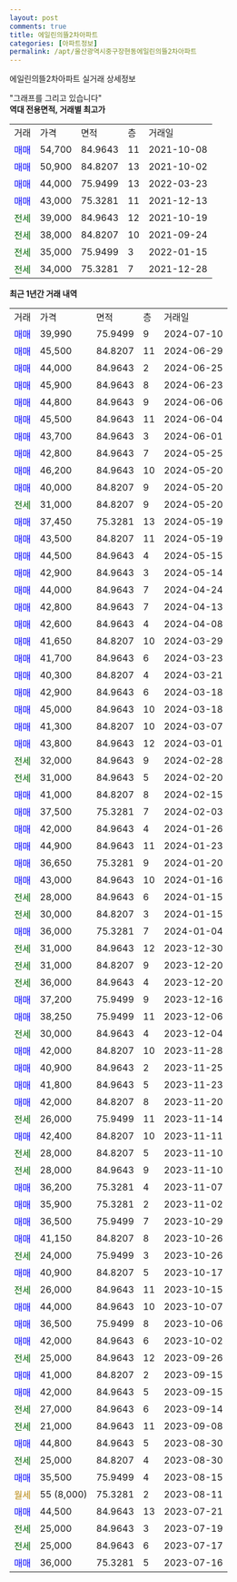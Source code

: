 ```yaml
---
layout: post
comments: true
title: 에일린의뜰2차아파트
categories: [아파트정보]
permalink: /apt/울산광역시중구장현동에일린의뜰2차아파트
---
```


에일린의뜰2차아파트 실거래 상세정보

<script type="text/javascript">
  google.charts.load('current', {'packages':['line', 'corechart']});
  google.charts.setOnLoadCallback(drawChart);

  function drawChart() {
    var data = new google.visualization.DataTable();
    data.addColumn('date', '거래일');
    data.addColumn('number', "매매");
    data.addColumn('number', "전세");
    data.addColumn('number', "전매");

    data.addRows([[new Date(Date.parse("2024-07-10")), 39990, null, null], [new Date(Date.parse("2024-06-29")), 45500, null, null], [new Date(Date.parse("2024-06-25")), 44000, null, null], [new Date(Date.parse("2024-06-23")), 45900, null, null], [new Date(Date.parse("2024-06-06")), 44800, null, null], [new Date(Date.parse("2024-06-04")), 45500, null, null], [new Date(Date.parse("2024-06-01")), 43700, null, null], [new Date(Date.parse("2024-05-25")), 42800, null, null], [new Date(Date.parse("2024-05-20")), 46200, null, null], [new Date(Date.parse("2024-05-20")), 40000, null, null], [new Date(Date.parse("2024-05-20")), null, 31000, null], [new Date(Date.parse("2024-05-19")), 37450, null, null], [new Date(Date.parse("2024-05-19")), 43500, null, null], [new Date(Date.parse("2024-05-15")), 44500, null, null], [new Date(Date.parse("2024-05-14")), 42900, null, null], [new Date(Date.parse("2024-04-24")), 44000, null, null], [new Date(Date.parse("2024-04-13")), 42800, null, null], [new Date(Date.parse("2024-04-08")), 42600, null, null], [new Date(Date.parse("2024-03-29")), 41650, null, null], [new Date(Date.parse("2024-03-23")), 41700, null, null], [new Date(Date.parse("2024-03-21")), 40300, null, null], [new Date(Date.parse("2024-03-18")), 42900, null, null], [new Date(Date.parse("2024-03-18")), 45000, null, null], [new Date(Date.parse("2024-03-07")), 41300, null, null], [new Date(Date.parse("2024-03-01")), 43800, null, null], [new Date(Date.parse("2024-02-28")), null, 32000, null], [new Date(Date.parse("2024-02-20")), null, 31000, null], [new Date(Date.parse("2024-02-15")), 41000, null, null], [new Date(Date.parse("2024-02-03")), 37500, null, null], [new Date(Date.parse("2024-01-26")), 42000, null, null], [new Date(Date.parse("2024-01-23")), 44900, null, null], [new Date(Date.parse("2024-01-20")), 36650, null, null], [new Date(Date.parse("2024-01-16")), 43000, null, null], [new Date(Date.parse("2024-01-15")), null, 28000, null], [new Date(Date.parse("2024-01-15")), null, 30000, null], [new Date(Date.parse("2024-01-04")), 36000, null, null], [new Date(Date.parse("2023-12-30")), null, 31000, null], [new Date(Date.parse("2023-12-20")), null, 31000, null], [new Date(Date.parse("2023-12-20")), null, 36000, null], [new Date(Date.parse("2023-12-16")), 37200, null, null], [new Date(Date.parse("2023-12-06")), 38250, null, null], [new Date(Date.parse("2023-12-04")), null, 30000, null], [new Date(Date.parse("2023-11-28")), 42000, null, null], [new Date(Date.parse("2023-11-25")), 40900, null, null], [new Date(Date.parse("2023-11-23")), 41800, null, null], [new Date(Date.parse("2023-11-20")), 42000, null, null], [new Date(Date.parse("2023-11-14")), null, 26000, null], [new Date(Date.parse("2023-11-11")), 42400, null, null], [new Date(Date.parse("2023-11-10")), null, 28000, null], [new Date(Date.parse("2023-11-10")), null, 28000, null], [new Date(Date.parse("2023-11-07")), 36200, null, null], [new Date(Date.parse("2023-11-02")), 35900, null, null], [new Date(Date.parse("2023-10-29")), 36500, null, null], [new Date(Date.parse("2023-10-26")), 41150, null, null], [new Date(Date.parse("2023-10-26")), null, 24000, null], [new Date(Date.parse("2023-10-17")), 40900, null, null], [new Date(Date.parse("2023-10-15")), null, 26000, null], [new Date(Date.parse("2023-10-07")), 44000, null, null], [new Date(Date.parse("2023-10-06")), 36500, null, null], [new Date(Date.parse("2023-10-02")), 42000, null, null], [new Date(Date.parse("2023-09-26")), null, 25000, null], [new Date(Date.parse("2023-09-15")), 41000, null, null], [new Date(Date.parse("2023-09-15")), 42000, null, null], [new Date(Date.parse("2023-09-14")), null, 27000, null], [new Date(Date.parse("2023-09-08")), null, 21000, null], [new Date(Date.parse("2023-08-30")), 44800, null, null], [new Date(Date.parse("2023-08-30")), null, 25000, null], [new Date(Date.parse("2023-08-15")), 35500, null, null], [new Date(Date.parse("2023-08-11")), null, null, null], [new Date(Date.parse("2023-07-21")), 44500, null, null], [new Date(Date.parse("2023-07-19")), null, 25000, null], [new Date(Date.parse("2023-07-17")), null, 25000, null], [new Date(Date.parse("2023-07-16")), 36000, null, null]]);

    var options = {
      hAxis: {
        format: 'yyyy/MM/dd'
      },    
      lineWidth: 0,
      pointsVisible: true,    
      title: '최근 1년간 유형별 실거래가 분포',
      legend: { position: 'bottom' }
    };

    var formatter = new google.visualization.NumberFormat({pattern:'###,###'} );
    formatter.format(data, 1);
    formatter.format(data, 2);
    
    setTimeout(function() {
        var chart = new google.visualization.LineChart(document.getElementById('columnchart_material'));
        chart.draw(data, (options));
        document.getElementById('loading').style.display = 'none';
    }, 200);
  }
</script>


<div id="loading" style="z-index:20; display: block; margin-left: 0px">"그래프를 그리고 있습니다"</div>
<div id="columnchart_material" style="width: 95%; margin-left: 0px; display: block"></div>
<!-- contents start -->
<b>역대 전용면적, 거래별 최고가</b>
<table class="sortable">
    <tr>
      <td>거래</td>
      <td>가격</td>
      <td>면적</td>
      <td>층</td>
      <td>거래일</td>
    </tr>
        <tr>
          <td><a style="color: blue">매매</a></td>
          <td>54,700</td>
          <td>84.9643</td>
          <td>11</td>
          <td>2021-10-08</td>
        </tr>            <tr>
          <td><a style="color: blue">매매</a></td>
          <td>50,900</td>
          <td>84.8207</td>
          <td>13</td>
          <td>2021-10-02</td>
        </tr>            <tr>
          <td><a style="color: blue">매매</a></td>
          <td>44,000</td>
          <td>75.9499</td>
          <td>13</td>
          <td>2022-03-23</td>
        </tr>            <tr>
          <td><a style="color: blue">매매</a></td>
          <td>43,000</td>
          <td>75.3281</td>
          <td>11</td>
          <td>2021-12-13</td>
        </tr>        
        <tr>
              <td><a style="color: darkgreen">전세</a></td>
              <td>39,000</td>
              <td>84.9643</td>
              <td>12</td>
              <td>2021-10-19</td>
            </tr>            <tr>
              <td><a style="color: darkgreen">전세</a></td>
              <td>38,000</td>
              <td>84.8207</td>
              <td>10</td>
              <td>2021-09-24</td>
            </tr>            <tr>
              <td><a style="color: darkgreen">전세</a></td>
              <td>35,000</td>
              <td>75.9499</td>
              <td>3</td>
              <td>2022-01-15</td>
            </tr>            <tr>
              <td><a style="color: darkgreen">전세</a></td>
              <td>34,000</td>
              <td>75.3281</td>
              <td>7</td>
              <td>2021-12-28</td>
            </tr>        
    
</table>

<b>최근 1년간 거래 내역</b>

<table class="sortable">
    <tr>
      <td>거래</td>
      <td>가격</td>
      <td>면적</td>
      <td>층</td>
      <td>거래일</td>
    </tr>
    <tr>
      <td><a style="color: blue">매매</a></td>
      <td>39,990</td>
      <td>75.9499</td>
      <td>9</td>
      <td>2024-07-10</td>
    </tr>          <tr>
      <td><a style="color: blue">매매</a></td>
      <td>45,500</td>
      <td>84.8207</td>
      <td>11</td>
      <td>2024-06-29</td>
    </tr>          <tr>
      <td><a style="color: blue">매매</a></td>
      <td>44,000</td>
      <td>84.9643</td>
      <td>2</td>
      <td>2024-06-25</td>
    </tr>          <tr>
      <td><a style="color: blue">매매</a></td>
      <td>45,900</td>
      <td>84.9643</td>
      <td>8</td>
      <td>2024-06-23</td>
    </tr>          <tr>
      <td><a style="color: blue">매매</a></td>
      <td>44,800</td>
      <td>84.9643</td>
      <td>9</td>
      <td>2024-06-06</td>
    </tr>          <tr>
      <td><a style="color: blue">매매</a></td>
      <td>45,500</td>
      <td>84.9643</td>
      <td>11</td>
      <td>2024-06-04</td>
    </tr>          <tr>
      <td><a style="color: blue">매매</a></td>
      <td>43,700</td>
      <td>84.9643</td>
      <td>3</td>
      <td>2024-06-01</td>
    </tr>          <tr>
      <td><a style="color: blue">매매</a></td>
      <td>42,800</td>
      <td>84.9643</td>
      <td>7</td>
      <td>2024-05-25</td>
    </tr>          <tr>
      <td><a style="color: blue">매매</a></td>
      <td>46,200</td>
      <td>84.9643</td>
      <td>10</td>
      <td>2024-05-20</td>
    </tr>          <tr>
      <td><a style="color: blue">매매</a></td>
      <td>40,000</td>
      <td>84.8207</td>
      <td>9</td>
      <td>2024-05-20</td>
    </tr>          <tr>
      <td><a style="color: darkgreen">전세</a></td>
      <td>31,000</td>
      <td>84.8207</td>
      <td>9</td>
      <td>2024-05-20</td>
    </tr>          <tr>
      <td><a style="color: blue">매매</a></td>
      <td>37,450</td>
      <td>75.3281</td>
      <td>13</td>
      <td>2024-05-19</td>
    </tr>          <tr>
      <td><a style="color: blue">매매</a></td>
      <td>43,500</td>
      <td>84.8207</td>
      <td>11</td>
      <td>2024-05-19</td>
    </tr>          <tr>
      <td><a style="color: blue">매매</a></td>
      <td>44,500</td>
      <td>84.9643</td>
      <td>4</td>
      <td>2024-05-15</td>
    </tr>          <tr>
      <td><a style="color: blue">매매</a></td>
      <td>42,900</td>
      <td>84.9643</td>
      <td>3</td>
      <td>2024-05-14</td>
    </tr>          <tr>
      <td><a style="color: blue">매매</a></td>
      <td>44,000</td>
      <td>84.9643</td>
      <td>7</td>
      <td>2024-04-24</td>
    </tr>          <tr>
      <td><a style="color: blue">매매</a></td>
      <td>42,800</td>
      <td>84.9643</td>
      <td>7</td>
      <td>2024-04-13</td>
    </tr>          <tr>
      <td><a style="color: blue">매매</a></td>
      <td>42,600</td>
      <td>84.9643</td>
      <td>4</td>
      <td>2024-04-08</td>
    </tr>          <tr>
      <td><a style="color: blue">매매</a></td>
      <td>41,650</td>
      <td>84.8207</td>
      <td>10</td>
      <td>2024-03-29</td>
    </tr>          <tr>
      <td><a style="color: blue">매매</a></td>
      <td>41,700</td>
      <td>84.9643</td>
      <td>6</td>
      <td>2024-03-23</td>
    </tr>          <tr>
      <td><a style="color: blue">매매</a></td>
      <td>40,300</td>
      <td>84.8207</td>
      <td>4</td>
      <td>2024-03-21</td>
    </tr>          <tr>
      <td><a style="color: blue">매매</a></td>
      <td>42,900</td>
      <td>84.9643</td>
      <td>6</td>
      <td>2024-03-18</td>
    </tr>          <tr>
      <td><a style="color: blue">매매</a></td>
      <td>45,000</td>
      <td>84.9643</td>
      <td>10</td>
      <td>2024-03-18</td>
    </tr>          <tr>
      <td><a style="color: blue">매매</a></td>
      <td>41,300</td>
      <td>84.8207</td>
      <td>10</td>
      <td>2024-03-07</td>
    </tr>          <tr>
      <td><a style="color: blue">매매</a></td>
      <td>43,800</td>
      <td>84.9643</td>
      <td>12</td>
      <td>2024-03-01</td>
    </tr>          <tr>
      <td><a style="color: darkgreen">전세</a></td>
      <td>32,000</td>
      <td>84.9643</td>
      <td>9</td>
      <td>2024-02-28</td>
    </tr>          <tr>
      <td><a style="color: darkgreen">전세</a></td>
      <td>31,000</td>
      <td>84.9643</td>
      <td>5</td>
      <td>2024-02-20</td>
    </tr>          <tr>
      <td><a style="color: blue">매매</a></td>
      <td>41,000</td>
      <td>84.8207</td>
      <td>8</td>
      <td>2024-02-15</td>
    </tr>          <tr>
      <td><a style="color: blue">매매</a></td>
      <td>37,500</td>
      <td>75.3281</td>
      <td>7</td>
      <td>2024-02-03</td>
    </tr>          <tr>
      <td><a style="color: blue">매매</a></td>
      <td>42,000</td>
      <td>84.9643</td>
      <td>4</td>
      <td>2024-01-26</td>
    </tr>          <tr>
      <td><a style="color: blue">매매</a></td>
      <td>44,900</td>
      <td>84.9643</td>
      <td>11</td>
      <td>2024-01-23</td>
    </tr>          <tr>
      <td><a style="color: blue">매매</a></td>
      <td>36,650</td>
      <td>75.3281</td>
      <td>9</td>
      <td>2024-01-20</td>
    </tr>          <tr>
      <td><a style="color: blue">매매</a></td>
      <td>43,000</td>
      <td>84.9643</td>
      <td>10</td>
      <td>2024-01-16</td>
    </tr>          <tr>
      <td><a style="color: darkgreen">전세</a></td>
      <td>28,000</td>
      <td>84.9643</td>
      <td>6</td>
      <td>2024-01-15</td>
    </tr>          <tr>
      <td><a style="color: darkgreen">전세</a></td>
      <td>30,000</td>
      <td>84.8207</td>
      <td>3</td>
      <td>2024-01-15</td>
    </tr>          <tr>
      <td><a style="color: blue">매매</a></td>
      <td>36,000</td>
      <td>75.3281</td>
      <td>7</td>
      <td>2024-01-04</td>
    </tr>          <tr>
      <td><a style="color: darkgreen">전세</a></td>
      <td>31,000</td>
      <td>84.9643</td>
      <td>12</td>
      <td>2023-12-30</td>
    </tr>          <tr>
      <td><a style="color: darkgreen">전세</a></td>
      <td>31,000</td>
      <td>84.8207</td>
      <td>9</td>
      <td>2023-12-20</td>
    </tr>          <tr>
      <td><a style="color: darkgreen">전세</a></td>
      <td>36,000</td>
      <td>84.9643</td>
      <td>4</td>
      <td>2023-12-20</td>
    </tr>          <tr>
      <td><a style="color: blue">매매</a></td>
      <td>37,200</td>
      <td>75.9499</td>
      <td>9</td>
      <td>2023-12-16</td>
    </tr>          <tr>
      <td><a style="color: blue">매매</a></td>
      <td>38,250</td>
      <td>75.9499</td>
      <td>11</td>
      <td>2023-12-06</td>
    </tr>          <tr>
      <td><a style="color: darkgreen">전세</a></td>
      <td>30,000</td>
      <td>84.9643</td>
      <td>4</td>
      <td>2023-12-04</td>
    </tr>          <tr>
      <td><a style="color: blue">매매</a></td>
      <td>42,000</td>
      <td>84.8207</td>
      <td>10</td>
      <td>2023-11-28</td>
    </tr>          <tr>
      <td><a style="color: blue">매매</a></td>
      <td>40,900</td>
      <td>84.9643</td>
      <td>2</td>
      <td>2023-11-25</td>
    </tr>          <tr>
      <td><a style="color: blue">매매</a></td>
      <td>41,800</td>
      <td>84.9643</td>
      <td>5</td>
      <td>2023-11-23</td>
    </tr>          <tr>
      <td><a style="color: blue">매매</a></td>
      <td>42,000</td>
      <td>84.8207</td>
      <td>8</td>
      <td>2023-11-20</td>
    </tr>          <tr>
      <td><a style="color: darkgreen">전세</a></td>
      <td>26,000</td>
      <td>75.9499</td>
      <td>11</td>
      <td>2023-11-14</td>
    </tr>          <tr>
      <td><a style="color: blue">매매</a></td>
      <td>42,400</td>
      <td>84.8207</td>
      <td>10</td>
      <td>2023-11-11</td>
    </tr>          <tr>
      <td><a style="color: darkgreen">전세</a></td>
      <td>28,000</td>
      <td>84.8207</td>
      <td>5</td>
      <td>2023-11-10</td>
    </tr>          <tr>
      <td><a style="color: darkgreen">전세</a></td>
      <td>28,000</td>
      <td>84.9643</td>
      <td>9</td>
      <td>2023-11-10</td>
    </tr>          <tr>
      <td><a style="color: blue">매매</a></td>
      <td>36,200</td>
      <td>75.3281</td>
      <td>4</td>
      <td>2023-11-07</td>
    </tr>          <tr>
      <td><a style="color: blue">매매</a></td>
      <td>35,900</td>
      <td>75.3281</td>
      <td>2</td>
      <td>2023-11-02</td>
    </tr>          <tr>
      <td><a style="color: blue">매매</a></td>
      <td>36,500</td>
      <td>75.9499</td>
      <td>7</td>
      <td>2023-10-29</td>
    </tr>          <tr>
      <td><a style="color: blue">매매</a></td>
      <td>41,150</td>
      <td>84.8207</td>
      <td>8</td>
      <td>2023-10-26</td>
    </tr>          <tr>
      <td><a style="color: darkgreen">전세</a></td>
      <td>24,000</td>
      <td>75.9499</td>
      <td>3</td>
      <td>2023-10-26</td>
    </tr>          <tr>
      <td><a style="color: blue">매매</a></td>
      <td>40,900</td>
      <td>84.8207</td>
      <td>5</td>
      <td>2023-10-17</td>
    </tr>          <tr>
      <td><a style="color: darkgreen">전세</a></td>
      <td>26,000</td>
      <td>84.9643</td>
      <td>11</td>
      <td>2023-10-15</td>
    </tr>          <tr>
      <td><a style="color: blue">매매</a></td>
      <td>44,000</td>
      <td>84.9643</td>
      <td>10</td>
      <td>2023-10-07</td>
    </tr>          <tr>
      <td><a style="color: blue">매매</a></td>
      <td>36,500</td>
      <td>75.9499</td>
      <td>8</td>
      <td>2023-10-06</td>
    </tr>          <tr>
      <td><a style="color: blue">매매</a></td>
      <td>42,000</td>
      <td>84.9643</td>
      <td>6</td>
      <td>2023-10-02</td>
    </tr>          <tr>
      <td><a style="color: darkgreen">전세</a></td>
      <td>25,000</td>
      <td>84.9643</td>
      <td>12</td>
      <td>2023-09-26</td>
    </tr>          <tr>
      <td><a style="color: blue">매매</a></td>
      <td>41,000</td>
      <td>84.8207</td>
      <td>2</td>
      <td>2023-09-15</td>
    </tr>          <tr>
      <td><a style="color: blue">매매</a></td>
      <td>42,000</td>
      <td>84.9643</td>
      <td>5</td>
      <td>2023-09-15</td>
    </tr>          <tr>
      <td><a style="color: darkgreen">전세</a></td>
      <td>27,000</td>
      <td>84.9643</td>
      <td>6</td>
      <td>2023-09-14</td>
    </tr>          <tr>
      <td><a style="color: darkgreen">전세</a></td>
      <td>21,000</td>
      <td>84.9643</td>
      <td>11</td>
      <td>2023-09-08</td>
    </tr>          <tr>
      <td><a style="color: blue">매매</a></td>
      <td>44,800</td>
      <td>84.9643</td>
      <td>5</td>
      <td>2023-08-30</td>
    </tr>          <tr>
      <td><a style="color: darkgreen">전세</a></td>
      <td>25,000</td>
      <td>84.8207</td>
      <td>4</td>
      <td>2023-08-30</td>
    </tr>          <tr>
      <td><a style="color: blue">매매</a></td>
      <td>35,500</td>
      <td>75.9499</td>
      <td>4</td>
      <td>2023-08-15</td>
    </tr>          <tr>
      <td><a style="color: darkgoldenrod">월세</a></td>
      <td>55 (8,000)</td>
      <td>75.3281</td>
      <td>2</td>
      <td>2023-08-11</td>
    </tr>          <tr>
      <td><a style="color: blue">매매</a></td>
      <td>44,500</td>
      <td>84.9643</td>
      <td>13</td>
      <td>2023-07-21</td>
    </tr>          <tr>
      <td><a style="color: darkgreen">전세</a></td>
      <td>25,000</td>
      <td>84.9643</td>
      <td>3</td>
      <td>2023-07-19</td>
    </tr>          <tr>
      <td><a style="color: darkgreen">전세</a></td>
      <td>25,000</td>
      <td>84.9643</td>
      <td>6</td>
      <td>2023-07-17</td>
    </tr>          <tr>
      <td><a style="color: blue">매매</a></td>
      <td>36,000</td>
      <td>75.3281</td>
      <td>5</td>
      <td>2023-07-16</td>
    </tr>      </table>
<!-- contents end -->    

